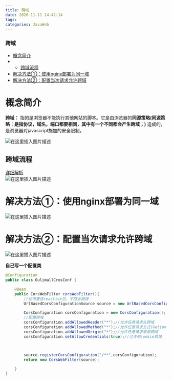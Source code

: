 ```yaml
---
title: 跨域
date: 2020-11-11 14:42:14
tags: 
categories: JavaWeb
---
```


<!--more-->

### 跨域

- [概念简介](#_1)
- - [跨域流程](#_7)
- [解决方法①：使用nginx部署为同一域](#nginx_12)
- [解决方法②：配置当次请求允许跨域](#_16)

# 概念简介

**跨域：** 指的是浏览器不能执行其他网站的脚本。它是由浏览器的**同源策略\(同源策略：是指协议，域名，端口都要相同，其中有一个不同都会产生跨域；\)** 造成的，是浏览器对javascript施加的安全限制。

![在这里插入图片描述](https://img-blog.csdnimg.cn/20201111142725754.png?x-oss-process=image/watermark,type_ZmFuZ3poZW5naGVpdGk,shadow_10,text_aHR0cHM6Ly9ibG9nLmNzZG4ubmV0L3FxXzIxMDQwNTU5,size_16,color_FFFFFF,t_70#pic_center)

## 跨域流程

[详细解析](https://developer.mozilla.org/zh-CN/docs/Web/HTTP/Access_control_CORS)  
![在这里插入图片描述](https://img-blog.csdnimg.cn/20201111143153115.png?x-oss-process=image/watermark,type_ZmFuZ3poZW5naGVpdGk,shadow_10,text_aHR0cHM6Ly9ibG9nLmNzZG4ubmV0L3FxXzIxMDQwNTU5,size_16,color_FFFFFF,t_70#pic_center)

# 解决方法①：使用nginx部署为同一域

![在这里插入图片描述](https://img-blog.csdnimg.cn/2020111114343237.png?x-oss-process=image/watermark,type_ZmFuZ3poZW5naGVpdGk,shadow_10,text_aHR0cHM6Ly9ibG9nLmNzZG4ubmV0L3FxXzIxMDQwNTU5,size_16,color_FFFFFF,t_70#pic_center)

# 解决方法②：配置当次请求允许跨域

![在这里插入图片描述](https://img-blog.csdnimg.cn/20201111143527532.png?x-oss-process=image/watermark,type_ZmFuZ3poZW5naGVpdGk,shadow_10,text_aHR0cHM6Ly9ibG9nLmNzZG4ubmV0L3FxXzIxMDQwNTU5,size_16,color_FFFFFF,t_70#pic_center)

**自己写一个配置类**

```java
@Configuration
public class GulimallCrosConf {

    @Bean
    public CorsWebFilter corsWebFilter(){
        //记得要选reactive包，不然会报错
        UrlBasedCorsConfigurationSource source = new UrlBasedCorsConfigurationSource();

        CorsConfiguration corsConfiguration = new CorsConfiguration();
        //配置跨域
        corsConfiguration.addAllowedHeader("*");//允许任意请求头跨域
        corsConfiguration.addAllowedMethod("*");//允许任意请求方式(Get\post\..)跨域
        corsConfiguration.addAllowedOrigin("*");//允许任意请求来源跨域
        corsConfiguration.setAllowCredentials(true);//允许带cookie跨域



        source.registerCorsConfiguration("/**",corsConfiguration);
        return new CorsWebFilter(source);

    }
}
```
